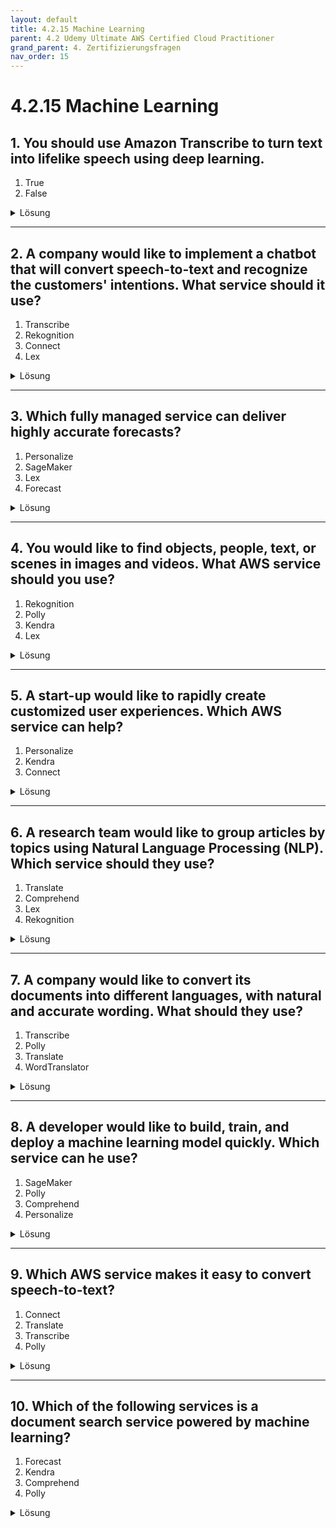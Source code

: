 ```yaml
---
layout: default
title: 4.2.15 Machine Learning
parent: 4.2 Udemy Ultimate AWS Certified Cloud Practitioner
grand_parent: 4. Zertifizierungsfragen
nav_order: 15
---
```


# 4.2.15 Machine Learning

## 1. You should use Amazon Transcribe to turn text into lifelike speech using deep learning.

1. True
2. False

<details>
  <summary>Lösung</summary>
  <b>False</b>
</details>

---

## 2. A company would like to implement a chatbot that will convert speech-to-text and recognize the customers' intentions. What service should it use? 

1. Transcribe
2. Rekognition
3. Connect
4. Lex

<details>
  <summary>Lösung</summary>
  <b>Lex</b>
</details>

---

## 3. Which fully managed service can deliver highly accurate forecasts?

1. Personalize
2. SageMaker
3. Lex
4. Forecast

<details>
  <summary>Lösung</summary>
  <b>Forecast</b>
</details>

---

## 4. You would like to find objects, people, text, or scenes in images and videos. What AWS service should you use?

1. Rekognition
2. Polly
3. Kendra
4. Lex

<details>
  <summary>Lösung</summary>
  <b>Rekognition</b>
</details>

---

## 5. A start-up would like to rapidly create customized user experiences. Which AWS service can help?

1. Personalize
2. Kendra
3. Connect

<details>
  <summary>Lösung</summary>
  <b>Personalize</b>
</details>

---

## 6. A research team would like to group articles by topics using Natural Language Processing (NLP). Which service should they use?

1. Translate
2. Comprehend
3. Lex
4. Rekognition

<details>
  <summary>Lösung</summary>
  <b>Comprehend</b>
</details>

---

## 7. A company would like to convert its documents into different languages, with natural and accurate wording. What should they use?

1. Transcribe
2. Polly
3. Translate
4. WordTranslator

<details>
  <summary>Lösung</summary>
  <b>Translate</b>
</details>

---

## 8. A developer would like to build, train, and deploy a machine learning model quickly. Which service can he use?

1. SageMaker
2. Polly
3. Comprehend
4. Personalize

<details>
  <summary>Lösung</summary>
  <b>SageMaker</b>
</details>

---

## 9. Which AWS service makes it easy to convert speech-to-text?

1. Connect
2. Translate
3. Transcribe
4. Polly

<details>
  <summary>Lösung</summary>
  <b>Transcribe</b>
</details>

---

## 10. Which of the following services is a document search service powered by machine learning?

1. Forecast
2. Kendra
3. Comprehend
4. Polly

<details>
  <summary>Lösung</summary>
  <b>Kendra</b>
</details>
